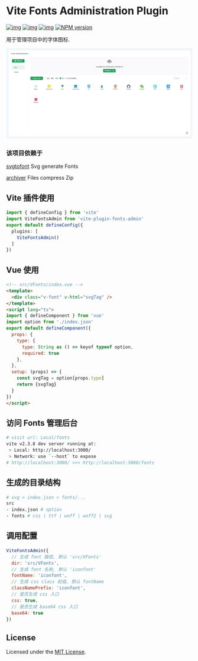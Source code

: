 # Vite Fonts Administration Plugin

[![img](https://img.shields.io/github/issues/TuiMao233/vite-plugin-fonts-admin.svg)](https://github.com/TuiMao233/vite-plugin-fonts-admin/issues)
[![img](https://img.shields.io/github/forks/TuiMao233/vite-plugin-fonts-admin.svg)](https://github.com/TuiMao233/vite-plugin-fonts-admin/network/members)
[![img](https://img.shields.io/github/stars/TuiMao233/vite-plugin-fonts-admin.svg)](https://github.com/TuiMao233/vite-plugin-fonts-admin/stargazers)
[![NPM version](https://img.shields.io/npm/v/vite-plugin-fonts-admin.svg)](https://www.npmjs.com/package/vite-plugin-fonts-admin)

用于管理项目中的字体图标.

![view](images/view.png)

### 该项目依赖于

[svgtofont](https://github.com/jaywcjlove/svgtofont#readme) Svg generate Fonts

[archiver](https://github.com/archiverjs/node-archiver) Files compress Zip

## Vite 插件使用

~~~typescript
import { defineConfig } from 'vite'
import ViteFontsAdmin from 'vite-plugin-fonts-admin'
export default defineConfig({
  plugins: [
    ViteFontsAdmin()
  ]
})
~~~

## Vue 使用

~~~html
<!-- src/VFonts/index.vue -->
<template>
  <div class="v-font" v-html="svgTag" />
</template>
<script lang="ts">
import { defineComponent } from 'vue'
import option from './index.json'
export default defineComponent({
  props: {
    type: {
      type: String as () => keyof typeof option,
      required: true
    },
  },
  setup: (props) => {
    const svgTag = option[props.type]
    return {svgTag}
  }
})
</script>
~~~

## 访问 Fonts 管理后台

~~~sh
# visit url: Local/fonts
vite v2.3.8 dev server running at:
 > Local: http://localhost:3000/
 > Network: use `--host` to expose
# http://localhost:3000/ >>> http://localhost:3000/fonts
~~~

## 生成的目录结构

~~~sh
# svg > index.json > fonts/...
src
- index.json # option
- fonts # css | ttf | woff | woff2 | svg
~~~

## 调用配置

~~~js
ViteFontsAdmin({
  // 生成 font 路径, 默认 'src/VFonts'
  dir: 'src/VFonts',
  // 生成 font 名称, 默认 'iconfont'
  fontName: 'iconfont',
  // 生成 css class 前缀, 默认 fontName
  classNamePrefix: 'iconfont',
  // 是否生成 css 入口
  css: true,
  // 是否生成 base64 css 入口
  base64: true
})
~~~

## License

Licensed under the [MIT License](https://opensource.org/licenses/MIT).

